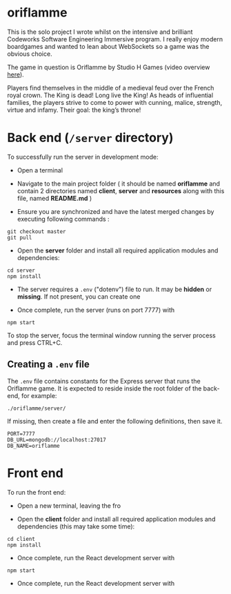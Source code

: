 # oriflamme

This is the solo project I wrote whilst on the intensive and brilliant Codeworks Software Engineering Immersive program. I really enjoy modern boardgames and wanted to lean about WebSockets so a game was the obvious choice.

The game in question is Oriflamme by Studio H Games (video overview [here](https://youtu.be/RWJh259QSEc?t=36)).

Players find themselves in the middle of a medieval feud over the French royal crown. The King is dead! Long live the King! As heads of influential families, the players strive to come to power with cunning, malice, strength, virtue and infamy. Their goal: the king’s throne!


# Back end (`/server` directory)

To successfully run the server in development mode:

* Open a terminal
* Navigate to the main project folder ( it should be named **oriflamme** and contain 2 directories named **client**, **server** and **resources** along with this file, named **README.md** )

* Ensure you are synchronized and have the latest merged changes by executing following commands :

```
git checkout master
git pull
```

* Open the **server** folder and install all required application modules and dependencies:

```
cd server
npm install
```

*   The server requires a `.env` ("dotenv") file to run. It may be **hidden** or **missing**. If not present, you can create one

*   Once complete, run the server (runs on port 7777) with

```
npm start
```


To stop the server, focus the terminal window running the server process and press CTRL+C.


## Creating a `.env` file

The `.env` file contains constants for the Express server that runs the Oriflamme game.
It is expected to reside inside the root folder of the back-end, for example:

```
./oriflamme/server/
```

If missing, then create a file and enter the following definitions, then save it.

```
PORT=7777
DB_URL=mongodb://localhost:27017
DB_NAME=oriflamme
```

# Front end

To run the front end:

* Open a new terminal, leaving the fro

* Open the **client** folder and install all required application modules and dependencies (this may take some time):

```
cd client
npm install
```
* Once complete, run the React development server with

```
npm start
```

* Once complete, run the React development server with


